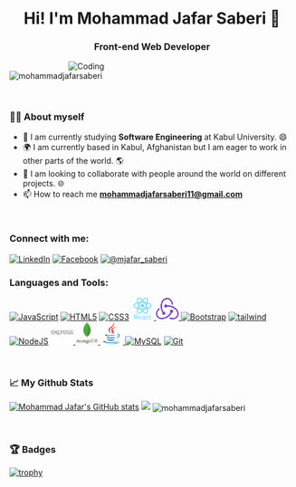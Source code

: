 <h1 align="center">Hi! I'm Mohammad Jafar Saberi 👋</h1>
  
<h3 align="center">Front-end Web Developer</h3>

<img align="right" alt="Coding" width="400" src="https://media2.giphy.com/media/qgQUggAC3Pfv687qPC/giphy.gif" alt="mohammadjafarsaberi">


<p align="left"> <img src="https://komarev.com/ghpvc/?username=mohammadjafarsaberi&label=Profile%20views&color=0e75b6&style=flat" alt="mohammadjafarsaberi" /></p>

<br>

### 👨‍💻 About myself

- 🔭  I am currently studying **Software Engineering** at Kabul University. 😄  
- 🌍  I am currently based in Kabul, Afghanistan but I am eager to work in other parts of the world. 🌎
- 🤝  I am looking to collaborate with people around the world on different projects. 🌐
- 📫 How to reach me **mohammadjafarsaberi11@gmail.com**

<br>

<h3 align="left">Connect with me:</h3>
<p align="left">
<a href="https://www.linkedin.com/in/mohammad-jafar-saberi-518678248/" target="_blank"><img align="center" src="https://raw.githubusercontent.com/rahuldkjain/github-profile-readme-generator/master/src/images/icons/Social/linked-in-alt.svg" alt="LinkedIn" height="30" width="40" /></a>
  <a href="https://www.facebook.com/mjafar.saberi/" target="_blank"><img align="center" src="https://raw.githubusercontent.com/rahuldkjain/github-profile-readme-generator/master/src/images/icons/Social/facebook.svg" alt="Facebook" height="30" width="40" /></a>
  <a href="https://instagram.com/mjafar_saberi" target="blank"><img align="center" src="https://raw.githubusercontent.com/rahuldkjain/github-profile-readme-generator/master/src/images/icons/Social/instagram.svg" alt="@mjafar_saberi" height="30" width="40" /></a>
</p>

###  Languages and Tools:

<p align="left">
<a href="https://developer.mozilla.org/en-US/docs/Web/JavaScript" target="_blank" rel="noreferrer"><img src="https://raw.githubusercontent.com/danielcranney/readme-generator/main/public/icons/skills/javascript-colored.svg" width="36" height="36" alt="JavaScript" /></a>
<a href="https://developer.mozilla.org/en-US/docs/Glossary/HTML5" target="_blank" rel="noreferrer"><img src="https://raw.githubusercontent.com/danielcranney/readme-generator/main/public/icons/skills/html5-colored.svg" width="36" height="36" alt="HTML5" /></a>
<!--<a href="https://reactjs.org/" target="_blank" rel="noreferrer"><img src="https://raw.githubusercontent.com/danielcranney/readme-generator/main/public/icons/skills/react-colored.svg" width="36" height="36" alt="React" /></a>-->
<a href="https://www.w3.org/TR/CSS/#css" target="_blank" rel="noreferrer"><img src="https://raw.githubusercontent.com/danielcranney/readme-generator/main/public/icons/skills/css3-colored.svg" width="36" height="36" alt="CSS3" /></a>
<a href="https://reactjs.org/" target="_blank" rel="noreferrer"> <img src="https://raw.githubusercontent.com/devicons/devicon/master/icons/react/react-original-wordmark.svg" alt="react" width="40" height="40"/> </a>
<a href="https://redux.js.org" target="_blank" rel="noreferrer"> <img src="https://raw.githubusercontent.com/devicons/devicon/master/icons/redux/redux-original.svg" alt="redux" width="40" height="40"/> </a>
<!--<a href="https://www.php.net/" target="_blank" rel="noreferrer"><img src="https://raw.githubusercontent.com/danielcranney/readme-generator/main/public/icons/skills/php-colored.svg" width="36" height="36" alt="PHP" /></a>-->
<a href="https://getbootstrap.com/" target="_blank" rel="noreferrer"><img src="https://raw.githubusercontent.com/danielcranney/readme-generator/main/public/icons/skills/bootstrap-colored.svg" width="36" height="36" alt="Bootstrap" /></a>
<a href="https://tailwindcss.com/" target="_blank" rel="noreferrer"> <img src="https://www.vectorlogo.zone/logos/tailwindcss/tailwindcss-icon.svg" alt="tailwind" width="40" height="40"/> </a>
<a href="https://nodejs.org/en/" target="_blank" rel="noreferrer"><img src="https://raw.githubusercontent.com/danielcranney/readme-generator/main/public/icons/skills/nodejs-colored.svg" width="36" height="36" alt="NodeJS" /></a>
<a href="https://expressjs.com" target="_blank" rel="noreferrer"> <img src="https://raw.githubusercontent.com/devicons/devicon/master/icons/express/express-original-wordmark.svg" alt="express" width="40" height="40"/> </a> <a href="https://www.mongodb.com/" target="_blank" rel="noreferrer"> <img src="https://raw.githubusercontent.com/devicons/devicon/master/icons/mongodb/mongodb-original-wordmark.svg" alt="mongodb" width="40" height="40"/> </a>
<a href="https://www.java.com" target="_blank" rel="noreferrer"> <img src="https://raw.githubusercontent.com/devicons/devicon/master/icons/java/java-original.svg" alt="java" width="40" height="40"/> </a>
<a href="https://www.mysql.com/" target="_blank" rel="noreferrer"><img src="https://raw.githubusercontent.com/danielcranney/readme-generator/main/public/icons/skills/mysql-colored.svg" width="36" height="36" alt="MySQL" /></a>
<!--<a href="https://www.python.org/" target="_blank" rel="noreferrer"><img src="https://raw.githubusercontent.com/danielcranney/readme-generator/main/public/icons/skills/python-colored.svg" width="36" height="36" alt="Python" /></a>-->
<a href="https://git-scm.com/" target="_blank" rel="noreferrer"><img src="https://raw.githubusercontent.com/danielcranney/readme-generator/main/public/icons/skills/git-colored.svg" width="36" height="36" alt="Git" /></a>
</p>

<br>

### 📈 My Github Stats

<a href="http://www.github.com/mohammadjafarsaberi"><img src="https://github-readme-stats.vercel.app/api?username=mohammadjafarsaberi&show_icons=true&count_private=true&theme=merko&title_color=e25822&icon_color=e25822&ring_color=0891b2&hide_border=true" alt="Mohammad Jafar's GitHub stats" /></a>
<a href="http://www.github.com/mohammadjafarsaberi"><img src="https://github-readme-streak-stats.herokuapp.com/?user=mohammadjafarsaberi&theme=merko&ring=e25822&fire=e25822&currStreakNum=ffffff&currStreakLabel=0891b2&hide_border=true" /></a>
<img align="center" src="https://github-readme-stats.vercel.app/api/top-langs?username=mohammadjafarsaberi&show_icons=true&theme=merko&layout=compact&hide_border=true" alt="mohammadjafarsaberi" />

<br>

### 🏆 Badges

[![trophy](https://github-profile-trophy.vercel.app/?username=mohammadjafarsaberi)](https://github.com/ryo-ma/github-profile-trophy)
